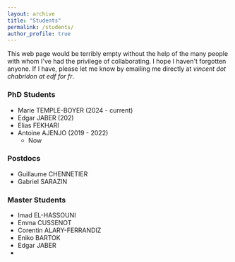 ```yaml
---
layout: archive
title: "Students"
permalink: /students/
author_profile: true
---
```


This web page would be terribly empty without the help of the many people with whom I've had the privilege of collaborating. I hope I haven't forgotten anyone. If I have, please let me know by emailing me directly at _vincent dot chabridon at edf for fr_.

### PhD Students
* Marie TEMPLE-BOYER (2024 - current)
* Edgar JABER (202)
* Elias FEKHARI
* Antoine AJENJO (2019 - 2022)
  - Now 

### Postdocs
* Guillaume CHENNETIER
* Gabriel SARAZIN

### Master Students
* Imad EL-HASSOUNI
* Emma CUSSENOT
* Corentin ALARY-FERRANDIZ
* Eniko BARTOK
* Edgar JABER
* 
